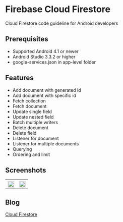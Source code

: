 # Firebase Cloud Firestore
Cloud Firestore code guideline for Android developers

## Prerequisites
* Supported Android 4.1 or newer
* Android Studio 3.3.2 or higher
* google-services.json in app-level folder

## Features
* Add document with generated id
* Add document with specific id
* Fetch collection
* Fetch document
* Update single field
* Update nested field
* Batch multiple writers
* Delete document
* Delete field
* Listener for document
* Listener for multiple documents
* Querying
* Ordering and limit

## Screenshots
<table width="100%">
	<tr>
	  <th><img src="https://user-images.githubusercontent.com/1763410/31247050-a24d9cb0-aa39-11e7-8749-0760e5e545cf.png" width="100%"></th>
	  <th><img src="https://user-images.githubusercontent.com/1763410/31247091-bc342392-aa39-11e7-9c16-1cb2c5f99ca7.png" width="100%"></th>
	</tr>
</table>

## Blog
[Cloud Firestore](https://medium.com/@jirawatee/)
